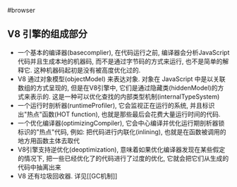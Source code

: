 #browser
## V8 引擎的组成部分
- 一个基本的编译器(basecomplier), 在代码运行之前, 编译器会分析JavaScript代码并且生成本地的机器码, 而不是通过字节码的方式来运行, 也不是简单的解释它. 这种机器码起初是没有被高度优化过的.
- V8 通过对象模型(objectModel) 来表达对象. 对象在 JavaScript 中是以关联数组的方式呈现的, 但是在V8引擎中, 它们是通过隐藏类(hiddenModel)的方式来表示的. 这是一种可以优化查找的内部类型机制(internalTypeSystem)
- 一个运行时剖析器(runtimeProfiler), 它会监视正在运行的系统, 并且标识出"热点"函数(HOT function), 也就是那些最后会花费大量运行时间的代码.
- 一个优化编译器(optimizingCompiler), 它会中心编译并优化运行期剖析器锁标识的"热点"代码, 例如: 把代码进行内联化(inlining), 也就是在函数被调用的地方用函数主体去取代
- V8引擎支持逆优化(deoptimization), 意味着如果优化编译器发现在某些假定的情况下, 把一些已经优化了的代码进行了过度的优化, 它就会把它们从生成的代码中抽离出来
- V8 还有垃圾回收器. 详见[[GC机制]]